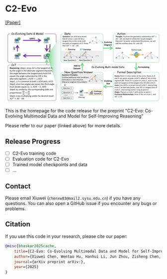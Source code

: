 # C2-Evo

[[Paper]](https://www.arxiv.org/abs/)

<div align="center">
  <img src="assets/teaser.png" alt="=C2-Evo Teaser" width="800">
</div>

This is the homepage for the code release for the preprint "C2-Evo: Co-Evolving Multimodal Data and Model for Self-Improving Reasoning"

Please refer to our paper (linked above) for more details.

## Release Progress

- [ ] C2-Evo training code
- [ ] Evaluation code for C2-Evo
- [ ] Trained model checkpoints and data
- [ ] ...

## Contact

Please email Xiuwei (`chenxw83@mail2.sysu.edu.cn`) if you have any questions.
You can also open a GitHub issue if you encounter any bugs or problems.

## Citation

If you use this code in your research, please cite our paper:

```bibtex
@misc{bhaskar2025cache,
    title={C2-Evo: Co-Evolving Multimodal Data and Model for Self-Improving Reasoning}, 
    author={Xiuwei Chen, Wentao Hu, Hanhui Li, Jun Zhou, Zisheng Chen, Meng Cao, Yihan Zeng, Kui Zhang, Yu-jie Yuan, Jianhua Han, Hang Xu, Xiaodan Liang},
    journal={arXiv preprint arXiv:},
    year={2025}
}
```
